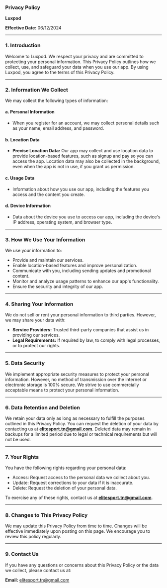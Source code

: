### **Privacy Policy**

**Luxpod**

**Effective Date:** 06/12/2024

---

### **1. Introduction**
Welcome to Luxpod. We respect your privacy and are committed to protecting your personal information. This Privacy Policy outlines how we collect, use, and safeguard your data when you use our app. By using Luxpod, you agree to the terms of this Privacy Policy.

---

### **2. Information We Collect**
We may collect the following types of information:

#### **a. Personal Information**
- When you register for an account, we may collect personal details such as your name, email address, and password.

#### **b. Location Data**
- **Precise Location Data:** Our app may collect and use location data to provide location-based features, such as signup and pay so you can access the app. Location data may also be collected in the background, even when the app is not in use, if you grant us permission.

#### **c. Usage Data**
- Information about how you use our app, including the features you access and the content you create.

#### **d. Device Information**
- Data about the device you use to access our app, including the device's IP address, operating system, and browser type.

---

### **3. How We Use Your Information**
We use your information to:
- Provide and maintain our services.
- Enable location-based features and improve personalization.
- Communicate with you, including sending updates and promotional content.
- Monitor and analyze usage patterns to enhance our app's functionality.
- Ensure the security and integrity of our app.

---

### **4. Sharing Your Information**
We do not sell or rent your personal information to third parties. However, we may share your data with:
- **Service Providers:** Trusted third-party companies that assist us in providing our services.
- **Legal Requirements:** If required by law, to comply with legal processes, or to protect our rights.

---

### **5. Data Security**
We implement appropriate security measures to protect your personal information. However, no method of transmission over the internet or electronic storage is 100% secure. We strive to use commercially acceptable means to protect your personal information.

---

### **6. Data Retention and Deletion**
We retain your data only as long as necessary to fulfill the purposes outlined in this Privacy Policy. You can request the deletion of your data by contacting us at **elitesport.tn@gmail.com**. Deleted data may remain in backups for a limited period due to legal or technical requirements but will not be used.

---

### **7. Your Rights**
You have the following rights regarding your personal data:
- Access: Request access to the personal data we collect about you.
- Update: Request corrections to your data if it is inaccurate.
- Delete: Request the deletion of your personal data.

To exercise any of these rights, contact us at **elitesport.tn@gmail.com**.

---

### **8. Changes to This Privacy Policy**
We may update this Privacy Policy from time to time. Changes will be effective immediately upon posting on this page. We encourage you to review this policy regularly.

---

### **9. Contact Us**
If you have any questions or concerns about this Privacy Policy or the data we collect, please contact us at:

**Email:** elitesport.tn@gmail.com   
